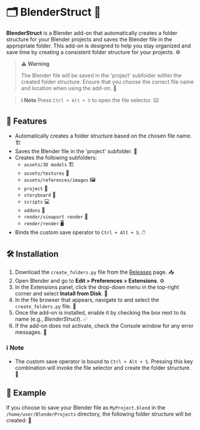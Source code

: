 # 🗂️ **BlenderStruct** 📂

**BlenderStruct** is a Blender add-on that automatically creates a folder structure for your Blender projects and saves the Blender file in the appropriate folder. This add-on is designed to help you stay organized and save time by creating a consistent folder structure for your projects. ⚙️

> **⚠️ Warning**
> 
> The Blender file will be saved in the 'project' subfolder within the created folder structure. Ensure that you choose the correct file name and location when using the add-on. 📁

> **ℹ️ Note**
> Press `Ctrl + Alt + S` to open the file selector. ⌨️

## 🔑 **Features**

- Automatically creates a folder structure based on the chosen file name. 🏗️
- Saves the Blender file in the 'project' subfolder. 💾
- Creates the following subfolders:
  - `assets/3D models` 🏗️
  - `assets/textures` 🎨
  - `assets/references/images` 🖼️
  - `project` 📁
  - `storyboard` 📝
  - `scripts` 💻
  - `addons` 🔧
  - `render/viewport render` 🎥
  - `render/render` 🖥️
- Binds the custom save operator to `Ctrl + Alt + S`. 🖱️

## 🛠️ **Installation**

1. Download the `create_folders.py` file from the [Releases](https://github.com/your-username/your-repository/releases) page. 📥
2. Open Blender and go to **Edit > Preferences > Extensions**. ⚙️
3. In the Extensions panel, click the drop-down menu in the top-right corner and select **Install from Disk**. 💽
4. In the file browser that appears, navigate to and select the `create_folders.py` file. 📂
5. Once the add-on is installed, enable it by checking the box next to its name (e.g., *BlenderStruct*). ✅
6. If the add-on does not activate, check the Console window for any error messages. 💬

### ℹ️ **Note**

- The custom save operator is bound to `Ctrl + Alt + S`. Pressing this key combination will invoke the file selector and create the folder structure. 🔑

## 📝 **Example**

If you choose to save your Blender file as `MyProject.blend` in the `/home/user/BlenderProjects` directory, the following folder structure will be created: 📁

